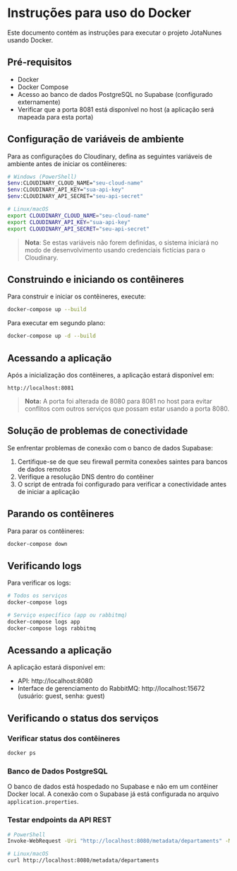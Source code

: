 # Instruções para uso do Docker

Este documento contém as instruções para executar o projeto JotaNunes usando Docker.

## Pré-requisitos

- Docker
- Docker Compose
- Acesso ao banco de dados PostgreSQL no Supabase (configurado externamente)
- Verificar que a porta 8081 está disponível no host (a aplicação será mapeada para esta porta)

## Configuração de variáveis de ambiente

Para as configurações do Cloudinary, defina as seguintes variáveis de ambiente antes de iniciar os contêineres:

```bash
# Windows (PowerShell)
$env:CLOUDINARY_CLOUD_NAME="seu-cloud-name"
$env:CLOUDINARY_API_KEY="sua-api-key"
$env:CLOUDINARY_API_SECRET="seu-api-secret"

# Linux/macOS
export CLOUDINARY_CLOUD_NAME="seu-cloud-name"
export CLOUDINARY_API_KEY="sua-api-key"
export CLOUDINARY_API_SECRET="seu-api-secret"
```

> **Nota**: Se estas variáveis não forem definidas, o sistema iniciará no modo de desenvolvimento usando credenciais fictícias para o Cloudinary.

## Construindo e iniciando os contêineres

Para construir e iniciar os contêineres, execute:

```bash
docker-compose up --build
```

Para executar em segundo plano:

```bash
docker-compose up -d --build
```

## Acessando a aplicação

Após a inicialização dos contêineres, a aplicação estará disponível em:

```
http://localhost:8081
```

> **Nota:** A porta foi alterada de 8080 para 8081 no host para evitar conflitos com outros serviços que possam estar usando a porta 8080.

## Solução de problemas de conectividade

Se enfrentar problemas de conexão com o banco de dados Supabase:

1. Certifique-se de que seu firewall permita conexões saintes para bancos de dados remotos
2. Verifique a resolução DNS dentro do contêiner
3. O script de entrada foi configurado para verificar a conectividade antes de iniciar a aplicação

## Parando os contêineres

Para parar os contêineres:

```bash
docker-compose down
```

## Verificando logs

Para verificar os logs:

```bash
# Todos os serviços
docker-compose logs

# Serviço específico (app ou rabbitmq)
docker-compose logs app
docker-compose logs rabbitmq
```

## Acessando a aplicação

A aplicação estará disponível em:

- API: http://localhost:8080
- Interface de gerenciamento do RabbitMQ: http://localhost:15672 (usuário: guest, senha: guest)

## Verificando o status dos serviços

### Verificar status dos contêineres

```bash
docker ps
```

### Banco de Dados PostgreSQL

O banco de dados está hospedado no Supabase e não em um contêiner Docker local.
A conexão com o Supabase já está configurada no arquivo `application.properties`.

### Testar endpoints da API REST

```bash
# PowerShell
Invoke-WebRequest -Uri "http://localhost:8080/metadata/departaments" -Method GET

# Linux/macOS
curl http://localhost:8080/metadata/departaments
```
